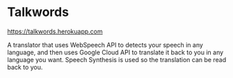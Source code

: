 # Talkwords

https://talkwords.herokuapp.com

A translator that uses WebSpeech API to detects your speech in any language, and then uses Google Cloud API to translate it back to you in any language you want. Speech Synthesis is used so the translation can be read back to you.
